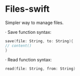 # Files-swift

Simpler way to manage files.

· Save function syntax:

```swift
save(file: String, to: String){
// content()
}
```

· Read function syntax:
```swift
read(file: String, from: String)
```
